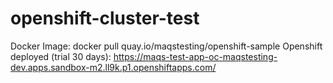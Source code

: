 # openshift-cluster-test
Docker Image: docker pull quay.io/maqstesting/openshift-sample
Openshift deployed (trial 30 days): https://maqs-test-app-oc-maqstesting-dev.apps.sandbox-m2.ll9k.p1.openshiftapps.com/

